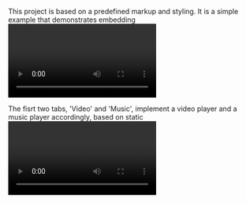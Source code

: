 This project is based on a predefined markup and styling. 
It is a simple example that demonstrates embedding <video> and <audio> elements in a webpage.

The fisrt two tabs, 'Video' and 'Music', implement a video player and a music player accordingly, based on static <video> and <audio> tags. Both players can play a single media file.
The third tab 'Radio' contains a list of predefined radio stations. Having been selected by a user, a desired radio is played via Audio object, created in javascript.


